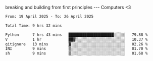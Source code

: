 breaking and building from first principles --- Computers <3

<!--START_SECTION:waka-->

```txt
From: 19 April 2025 - To: 26 April 2025

Total Time: 9 hrs 32 mins

Python      7 hrs 43 mins   ████████████████████░░░░░   79.88 %
V           1 hr            ██▓░░░░░░░░░░░░░░░░░░░░░░   10.37 %
gitignore   13 mins         ▓░░░░░░░░░░░░░░░░░░░░░░░░   02.26 %
INI         9 mins          ▒░░░░░░░░░░░░░░░░░░░░░░░░   01.70 %
sh          9 mins          ▒░░░░░░░░░░░░░░░░░░░░░░░░   01.68 %
```

<!--END_SECTION:waka-->
